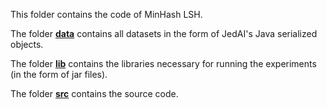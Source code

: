 This folder contains the code of MinHash LSH.

The folder [**data**](../joins/data) contains all datasets in the form of JedAI's Java serialized objects.

The folder [**lib**](lib) contains the libraries necessary for running the experiments (in the form of jar files).

The folder [**src**](src) contains the source code.
